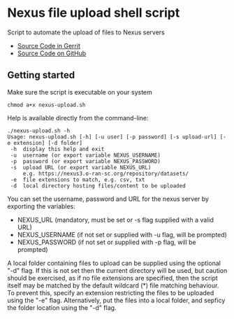 # Nexus file upload shell script

Script to automate the upload of files to Nexus servers

- [Source Code in Gerrit](https://gerrit.linuxfoundation.org/infra/admin/repos/releng/nexus-upload,general)
- [Source Code on GitHub](https://github.com/lfit/releng-nexus-upload)

## Getting started

Make sure the script is executable on your system

```console
chmod a+x nexus-upload.sh
```

Help is available directly from the command-line:

```console
./nexus-upload.sh -h
Usage: nexus-upload.sh [-h] [-u user] [-p password] [-s upload-url] [-e extension] [-d folder]
 -h  display this help and exit
 -u  username (or export variable NEXUS_USERNAME)
 -p  password (or export variable NEXUS_PASSWORD)
 -s  upload URL (or export variable NEXUS_URL)
     e.g. https://nexus3.o-ran-sc.org/repository/datasets/
 -e  file extensions to match, e.g. csv, txt
 -d  local directory hosting files/content to be uploaded
```

You can set the username, password and URL for the nexus server by exporting the variables:

- NEXUS_URL (mandatory, must be set or -s flag supplied with a valid URL)
- NEXUS_USERNAME (if not set or supplied with -u flag, will be prompted)
- NEXUS_PASSWORD (if not set or supplied with -p flag, will be prompted)

A local folder containing files to upload can be supplied using the optional "-d" flag. If this is not set
then the current directory will be used, but caution should be exercised, as if no file extensions are
specified, then the script itself may be matched by the default wildcard (\*) file matching behaviour. To
prevent this, specify an extension restricting the files to be uploaded using the "-e" flag. Alternatively,
put the files into a local folder, and sepficy the folder location using the "-d" flag.

<!--
[comment]: # SPDX-License-Identifier: Apache-2.0
[comment]: # Copyright 2024 The Linux Foundation <matthew.watkins@linuxfoundation.org>
-->
